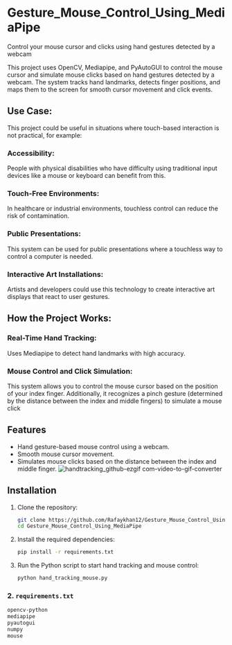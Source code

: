 # Gesture_Mouse_Control_Using_MediaPipe
Control your mouse cursor and clicks using hand gestures detected by a webcam

This project uses OpenCV, Mediapipe, and PyAutoGUI to control the mouse cursor and simulate mouse clicks based on hand gestures detected by a webcam. The system tracks hand landmarks, detects finger positions, and maps them to the screen for smooth cursor movement and click events.


## Use Case:
This project could be useful in situations where touch-based interaction is not practical, for example:

### Accessibility: 
People with physical disabilities who have difficulty using traditional input devices like a mouse or keyboard can benefit from this.
### Touch-Free Environments: 
In healthcare or industrial environments, touchless control can reduce the risk of contamination.
### Public Presentations: 
This system can be used for public presentations where a touchless way to control a computer is needed.
### Interactive Art Installations: 
Artists and developers could use this technology to create interactive art displays that react to user gestures.

## How the Project Works:
### Real-Time Hand Tracking: 
Uses Mediapipe to detect hand landmarks with high accuracy.
### Mouse Control and Click Simulation:
This system allows you to control the mouse cursor based on the position of your index finger. Additionally, it recognizes a pinch gesture (determined by the distance between the index and middle fingers) to simulate a mouse click

## Features
- Hand gesture-based mouse control using a webcam.
- Smooth mouse cursor movement.
- Simulates mouse clicks based on the distance between the index and middle finger.
![handtracking_github-ezgif com-video-to-gif-converter](https://github.com/user-attachments/assets/b4c604c6-4fd6-47ad-b826-ab68f685887b)

## Installation
1. Clone the repository:
   ```bash
   git clone https://github.com/Rafaykhan12/Gesture_Mouse_Control_Using_MediaPipe.git
   cd Gesture_Mouse_Control_Using_MediaPipe
2. Install the required dependencies:
   ```bash
   pip install -r requirements.txt
3. Run the Python script to start hand tracking and mouse control:
   ```bash
   python hand_tracking_mouse.py
### 2. `requirements.txt`
```txt
opencv-python
mediapipe
pyautogui
numpy
mouse
